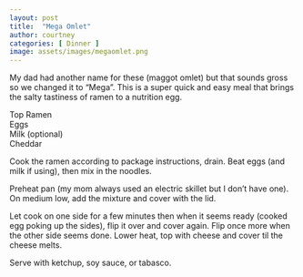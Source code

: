 ```yaml
---
layout: post
title:  "Mega Omlet"
author: courtney
categories: [ Dinner ]
image: assets/images/megaomlet.png
---
```

My dad had another name for these (maggot omlet) but that sounds gross so we changed it to “Mega”. This is a super quick and easy meal that brings the salty tastiness of ramen to a nutrition egg. 

Top Ramen<br> 
Eggs<br>
Milk (optional)<br>
Cheddar<br>

Cook the ramen according to package instructions, drain. Beat eggs (and milk if using), then mix in the noodles.  

Preheat pan (my mom always used an electric skillet but I don’t have one). On medium low, add the mixture and cover with the lid. 

Let cook on one side for a few minutes then when it seems ready (cooked egg poking up the sides), flip it over and cover again. Flip once more when the other side seems done. Lower heat, top with cheese and cover til the cheese melts.

Serve with ketchup, soy sauce, or tabasco. 